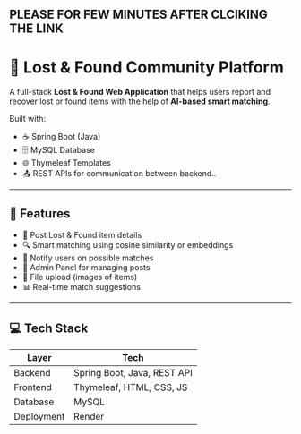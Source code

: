 ## **PLEASE FOR FEW MINUTES AFTER CLCIKING THE LINK**







# 🧭 Lost & Found Community Platform

A full-stack **Lost & Found Web Application** that helps users report and recover lost or found items with the help of **AI-based smart matching**.

Built with:
- ☕ Spring Boot (Java)
- 🗄️ MySQL Database
- 🌐 Thymeleaf Templates
- 📤 REST APIs for communication between backend..

---

## 🚀 Features

- 📝 Post Lost & Found item details
- 🔍 Smart matching using cosine similarity or embeddings
- 📧 Notify users on possible matches
- 👤 Admin Panel for managing posts
- 📂 File upload (images of items)
- 📊 Real-time match suggestions

---

## 💻 Tech Stack

| Layer          | Tech                          |
|----------------|-------------------------------|
| Backend        | Spring Boot, Java, REST API   |
| Frontend       | Thymeleaf, HTML, CSS, JS      |
| Database       | MySQL                         |
| Deployment     | Render                        |
